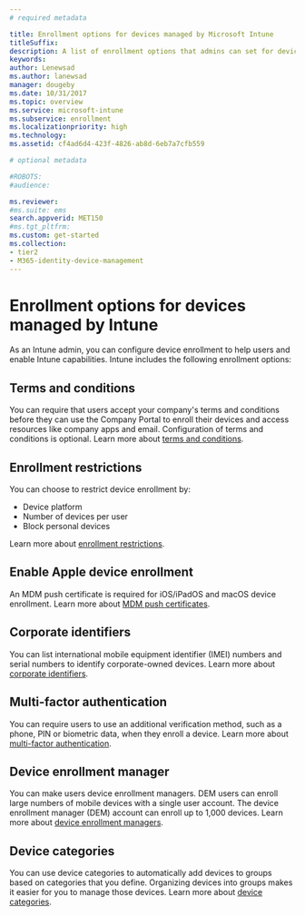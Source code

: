 ```yaml
---
# required metadata

title: Enrollment options for devices managed by Microsoft Intune
titleSuffix: 
description: A list of enrollment options that admins can set for devices managed by Microsoft Intune.
keywords:
author: Lenewsad
ms.author: lanewsad
manager: dougeby
ms.date: 10/31/2017
ms.topic: overview
ms.service: microsoft-intune
ms.subservice: enrollment
ms.localizationpriority: high
ms.technology:
ms.assetid: cf4ad6d4-423f-4826-ab8d-6eb7a7cfb559

# optional metadata

#ROBOTS:
#audience:

ms.reviewer: 
#ms.suite: ems
search.appverid: MET150
#ms.tgt_pltfrm:
ms.custom: get-started
ms.collection:
- tier2
- M365-identity-device-management
---
```


# Enrollment options for devices managed by Intune

As an Intune admin, you can configure device enrollment to help users and enable Intune capabilities.  Intune includes the following enrollment options:

## Terms and conditions

You can require that users accept your company's terms and conditions before they can use the Company Portal to enroll their devices and access resources like company apps and email. Configuration of terms and conditions is optional. Learn more about [terms and conditions](terms-and-conditions-create.md).

## Enrollment restrictions

You can choose to restrict device enrollment by:
- Device platform
- Number of devices per user
- Block personal devices

Learn more about [enrollment restrictions](enrollment-restrictions-set.md).

## Enable Apple device enrollment

An MDM push certificate is required for iOS/iPadOS and macOS device enrollment. Learn more about [MDM push certificates](apple-mdm-push-certificate-get.md).

## Corporate identifiers

You can list international mobile equipment identifier (IMEI) numbers and serial numbers to identify corporate-owned devices. Learn more about [corporate identifiers](corporate-identifiers-add.md).
## Multi-factor authentication

You can require users to use an additional verification method, such as a phone, PIN or biometric data, when they enroll a device. Learn more about [multi-factor authentication](multi-factor-authentication.md).

## Device enrollment manager
You can make users device enrollment managers.  DEM users can enroll large numbers of mobile devices with a single user account. The device enrollment manager (DEM) account can enroll up to 1,000 devices. Learn more about [device enrollment managers](device-enrollment-manager-enroll.md).

## Device categories

You can use device categories to automatically add devices to groups based on categories that you define. Organizing devices into groups makes it easier for you to manage those devices. Learn more about [device categories](device-group-mapping.md).

